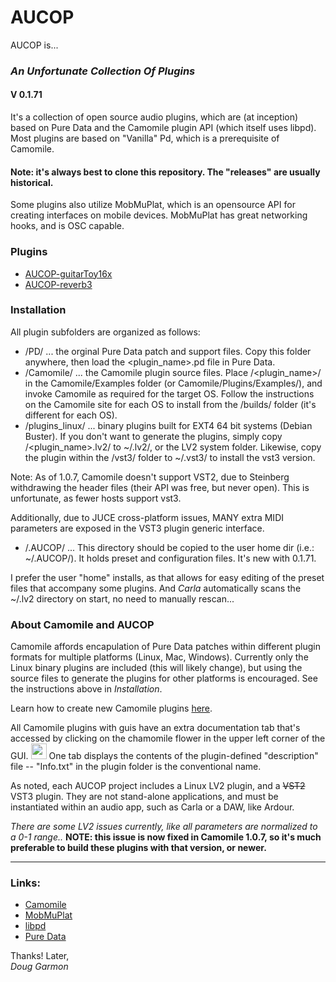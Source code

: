 # AUCOP

AUCOP is...
### *An Unfortunate Collection Of Plugins*

#### V 0.1.71

It's a collection of open source audio plugins, which are (at inception) based on Pure Data and the Camomile plugin API (which itself uses libpd). Most plugins are based on "Vanilla" Pd, which is a prerequisite of Camomile. 

#### Note: it's always best to clone this repository. The "releases" are usually historical.

Some plugins also utilize MobMuPlat, which is an opensource API for creating interfaces on mobile devices. MobMuPlat has great networking hooks, and is OSC capable.

### Plugins

- [AUCOP-guitarToy16x](./AUCOP-guitarToy16x/README.md)
- [AUCOP-reverb3](./AUCOP-reverb3/README.md)

### Installation
All plugin subfolders are organized as follows:

- /PD/ ... the orginal Pure Data patch and support files. Copy this folder anywhere, then load the <plugin_name>.pd file in Pure Data.
- /Camomile/ ... the Camomile plugin source files. Place /<plugin_name>/ in the Camomile/Examples folder (or Camomile/Plugins/Examples/), and invoke Camomile as required for the target OS. Follow the instructions on the Camomile site for each OS to install from the /builds/ folder (it's different for each OS).
- /plugins_linux/ ... binary plugins built for EXT4 64 bit systems (Debian Buster). If you don't want to generate the plugins, simply copy /<plugin_name>.lv2/ to ~/.lv2/, or the LV2 system folder. Likewise, copy the plugin within the /vst3/ folder to ~/.vst3/ to install the vst3 version.

Note: As of 1.0.7, Camomile doesn't support VST2, due to Steinberg withdrawing the header files (their API was free, but never open). This is unfortunate, as fewer hosts support vst3. 

Additionally, due to JUCE cross-platform issues, MANY extra MIDI parameters are exposed in the VST3 plugin generic interface.

- /.AUCOP/ ... This directory should be copied to the user home dir (i.e.: ~/.AUCOP/). It holds preset and configuration files. It's new with 0.1.71.
  
I prefer the user "home" installs, as that allows for easy editing of the preset files that accompany some plugins. And *Carla* automatically scans the ~/.lv2 directory on start, no need to manually rescan...

### About Camomile and AUCOP

Camomile affords encapulation of Pure Data patches within different plugin formats for multiple platforms (Linux, Mac, Windows). Currently only the Linux binary plugins are included (this will likely change), but using the source files to generate the plugins for other platforms is encouraged. See the instructions above in *Installation*.

Learn how to create new Camomile plugins [here](https://github.com/pierreguillot/Camomile/wiki/How-to-create-new-plugins).

All Camomile plugins with guis have an extra documentation tab that's accessed by clicking on the chamomile flower in the upper left corner of the GUI. 
<img src="https://user-images.githubusercontent.com/1409918/37906678-2b998b0a-3103-11e8-946a-10df0f3d2eca.png" width="25"> One tab displays the contents of the plugin-defined "description" file -- "Info.txt" in the plugin folder is the conventional name.

As noted, each AUCOP project includes a Linux LV2 plugin, and a ~~VST2~~ VST3 plugin. They are not stand-alone applications, and must be instantiated within an audio app, such as Carla or a DAW, like Ardour. 

*There are some LV2 issues currently, like all parameters are normalized to a 0-1 range..* **NOTE: this issue is now fixed in Camomile 1.0.7, so it's much preferable to build these plugins with that version, or newer.**

---

### Links:

- [Camomile](https://github.com/pierreguillot/Camomile)
- [MobMuPlat](http://www.danieliglesia.com/mobmuplat/)
- [libpd](https://github.com/libpd)
- [Pure Data](https://puredata.info/)

Thanks! Later,   
*Doug Garmon*
